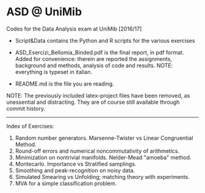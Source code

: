 # ASD @ UniMib
Codes for the Data Analysis exam at UniMib [2016/17]

- Script&Data contains the Python and R scripts for the various exercises

- ASD_Esercizi_Bellomia_Binded.pdf is the final report, in pdf format. Added for convenience: therein are reported the assignments, background and methods, analysis of code and results.
NOTE: everything is typeset in italian.

- README.md is the file you are reading.

NOTE: The previously included latex-project files have been removed, as unessential and distracting. They are of course still available through commit history.

-------------------------------------
Index of Exercises:

1. Random number generators. Marsenne-Twister vs Linear Congruential Method.
2. Round-off errors and numerical noncommutativity of arithmetics.
3. Minimization on nontrivial manifolds. Nelder-Mead "amoeba" method.
4. Montecarlo. Importance vs Stratified samplings.
5. Smoothing and peak-recognition on noisy data.
6. Simulated Smearing vs Unfolding; matching theory with experiments.
7. MVA for a simple classification problem.
